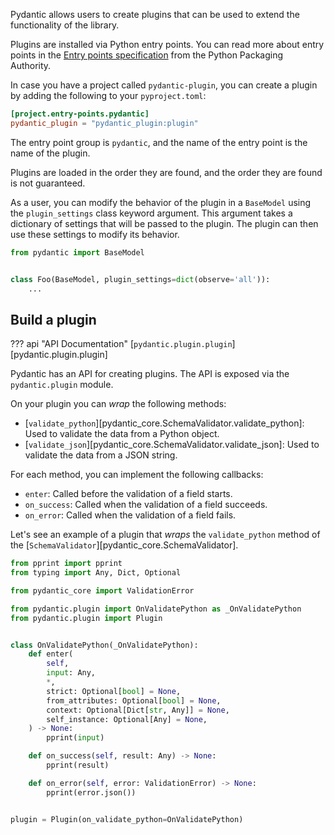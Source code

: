 Pydantic allows users to create plugins that can be used to extend the functionality of the library.

Plugins are installed via Python entry points. You can read more about entry points in the
[Entry points specification](https://packaging.python.org/specifications/entry-points/) from the
Python Packaging Authority.

In case you have a project called `pydantic-plugin`, you can create a plugin by adding the following
to your `pyproject.toml`:

```toml
[project.entry-points.pydantic]
pydantic_plugin = "pydantic_plugin:plugin"
```

The entry point group is `pydantic`, and the name of the entry point is the name of the plugin.

Plugins are loaded in the order they are found, and the order they are found is not guaranteed.

As a user, you can modify the behavior of the plugin in a `BaseModel` using the `plugin_settings`
class keyword argument. This argument takes a dictionary of settings that will be passed to the
plugin. The plugin can then use these settings to modify its behavior.

```py test="skip"
from pydantic import BaseModel


class Foo(BaseModel, plugin_settings=dict(observe='all')):
    ...
```

## Build a plugin

??? api "API Documentation"
    [`pydantic.plugin.plugin`][pydantic.plugin.plugin]<br>

Pydantic has an API for creating plugins. The API is exposed via the `pydantic.plugin` module.

On your plugin you can _wrap_ the following methods:

* [`validate_python`][pydantic_core.SchemaValidator.validate_python]: Used to validate the data from a Python object.
* [`validate_json`][pydantic_core.SchemaValidator.validate_json]: Used to validate the data from a JSON string.

For each method, you can implement the following callbacks:

* `enter`: Called before the validation of a field starts.
* `on_success`: Called when the validation of a field succeeds.
* `on_error`: Called when the validation of a field fails.

Let's see an example of a plugin that _wraps_ the `validate_python` method of the [`SchemaValidator`][pydantic_core.SchemaValidator].

```py
from pprint import pprint
from typing import Any, Dict, Optional

from pydantic_core import ValidationError

from pydantic.plugin import OnValidatePython as _OnValidatePython
from pydantic.plugin import Plugin


class OnValidatePython(_OnValidatePython):
    def enter(
        self,
        input: Any,
        *,
        strict: Optional[bool] = None,
        from_attributes: Optional[bool] = None,
        context: Optional[Dict[str, Any]] = None,
        self_instance: Optional[Any] = None,
    ) -> None:
        pprint(input)

    def on_success(self, result: Any) -> None:
        pprint(result)

    def on_error(self, error: ValidationError) -> None:
        pprint(error.json())


plugin = Plugin(on_validate_python=OnValidatePython)
```
